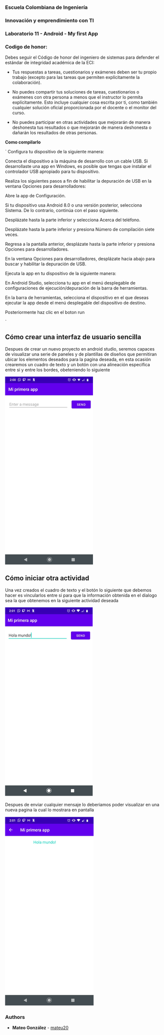 ### Escuela Colombiana de Ingeniería
### Innovación y emprendimiento con TI

### Laboratorio 11 - Android - My first App

### Codigo de honor:
Debes seguir el Código de honor del ingeniero de sistemas para defender el estándar de integridad académica de la ECI:

* Tus respuestas a tareas, cuestionarios y exámenes deben ser tu propio trabajo (excepto para las tareas que permiten explícitamente la colaboración).

* No puedes compartir tus soluciones de tareas, cuestionarios o exámenes con otra persona a menos que el instructor lo permita explícitamente. Esto incluye cualquier cosa escrita por ti, como también cualquier solución oficial proporcionada por el docente o el monitor del curso.

* No puedes participar en otras actividades que mejorarán de manera deshonesta tus resultados o que mejorarán de manera deshonesta o dañarán los resultados de otras personas.

**Como compilarlo**

` Configura tu dispositivo de la siguiente manera:

Conecta el dispositivo a la máquina de desarrollo con un cable USB. Si desarrollaste una app en Windows, es posible que tengas que instalar el controlador USB apropiado para tu dispositivo.

Realiza los siguientes pasos a fin de habilitar la depuración de USB en la ventana Opciones para desarrolladores:

Abre la app de Configuración.

Si tu dispositivo usa Android 8.0 o una versión posterior, selecciona Sistema. De lo contrario, continúa con el paso siguiente.

Desplázate hasta la parte inferior y selecciona Acerca del teléfono.

Desplázate hasta la parte inferior y presiona Número de compilación siete veces.

Regresa a la pantalla anterior, desplázate hasta la parte inferior y presiona Opciones para desarrolladores.

En la ventana Opciones para desarrolladores, desplázate hacia abajo para buscar y habilitar la depuración de USB.

Ejecuta la app en tu dispositivo de la siguiente manera:


En Android Studio, selecciona tu app en el menú desplegable de configuraciones de ejecución/depuración de la barra de herramientas.

En la barra de herramientas, selecciona el dispositivo en el que deseas ejecutar la app desde el menú desplegable del dispositivo de destino.


Posteriormente haz clic en el boton  run

`

##  Cómo crear una interfaz de usuario sencilla

Despues de crear un nuevo proyecto en android studio, seremos capaces de visualizar una serie de paneles y de plantillas de diseños que permitiran ubicar los elementos deseados para la pagina deseada,
en esta ocasión crearemos un cuadro de texto y un botón con una alineación especifica entre si y entre los bordes, obeteniendo lo siguiente

![](img/interfazSencilla.PNG)


## Cómo iniciar otra actividad


Una vez creados el cuadro de texto y el botón lo siguiente que debemos hacer es vincularlos entre si para que la información obtenida en el dialogo sea la que obtenemos en la siguiente actividad deseada

![](img/nuevaActividad.PNG)

Despues de enviar cualquier mensaje lo deberiamos poder visualizar en una nueva pagina la cual lo mostrara en pantalla 

![](img/holaMundo.PNG)

### Authors

* **Mateo González**  - [mateu20](https://github.com/mateu20)
